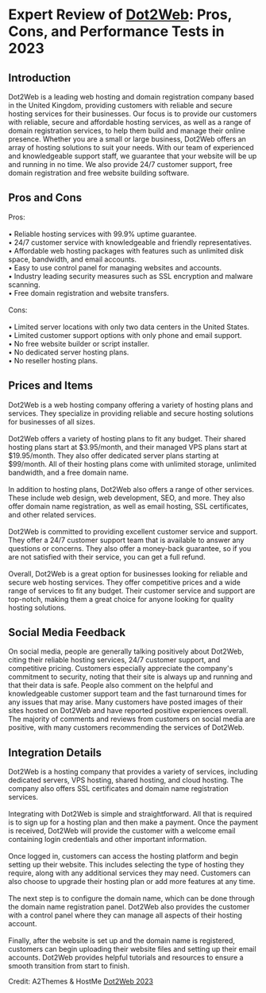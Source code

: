 <h1>Expert Review of <a href="https://a2themes.com/dot2web-reviews">Dot2Web</a>: Pros, Cons, and Performance Tests in 2023</h1>
<h2>Introduction</h2>
Dot2Web is a leading web hosting and domain registration company based in the United Kingdom, providing customers with reliable and secure hosting services for their businesses. Our focus is to provide our customers with reliable, secure and affordable hosting services, as well as a range of domain registration services, to help them build and manage their online presence. Whether you are a small or large business, Dot2Web offers an array of hosting solutions to suit your needs. With our team of experienced and knowledgeable support staff, we guarantee that your website will be up and running in no time. We also provide 24/7 customer support, free domain registration and free website building software.
<h2>Pros and Cons</h2>
Pros:<br><br>• Reliable hosting services with 99.9% uptime guarantee.<br>• 24/7 customer service with knowledgeable and friendly representatives.<br>• Affordable web hosting packages with features such as unlimited disk space, bandwidth, and email accounts.<br>• Easy to use control panel for managing websites and accounts.<br>• Industry leading security measures such as SSL encryption and malware scanning.<br>• Free domain registration and website transfers.<br><br>Cons:<br><br>• Limited server locations with only two data centers in the United States.<br>• Limited customer support options with only phone and email support.<br>• No free website builder or script installer.<br>• No dedicated server hosting plans.<br>• No reseller hosting plans.
<h2>Prices and Items</h2>
Dot2Web is a web hosting company offering a variety of hosting plans and services. They specialize in providing reliable and secure hosting solutions for businesses of all sizes.<br><br>Dot2Web offers a variety of hosting plans to fit any budget. Their shared hosting plans start at $3.95/month, and their managed VPS plans start at $19.95/month. They also offer dedicated server plans starting at $99/month. All of their hosting plans come with unlimited storage, unlimited bandwidth, and a free domain name.<br><br>In addition to hosting plans, Dot2Web also offers a range of other services. These include web design, web development, SEO, and more. They also offer domain name registration, as well as email hosting, SSL certificates, and other related services.<br><br>Dot2Web is committed to providing excellent customer service and support. They offer a 24/7 customer support team that is available to answer any questions or concerns. They also offer a money-back guarantee, so if you are not satisfied with their service, you can get a full refund.<br><br>Overall, Dot2Web is a great option for businesses looking for reliable and secure web hosting services. They offer competitive prices and a wide range of services to fit any budget. Their customer service and support are top-notch, making them a great choice for anyone looking for quality hosting solutions.
<h2>Social Media Feedback</h2>
On social media, people are generally talking positively about Dot2Web, citing their reliable hosting services, 24/7 customer support, and competitive pricing. Customers especially appreciate the company's commitment to security, noting that their site is always up and running and that their data is safe. People also comment on the helpful and knowledgeable customer support team and the fast turnaround times for any issues that may arise. Many customers have posted images of their sites hosted on Dot2Web and have reported positive experiences overall. The majority of comments and reviews from customers on social media are positive, with many customers recommending the services of Dot2Web.
<h2>Integration Details</h2>
Dot2Web is a hosting company that provides a variety of services, including dedicated servers, VPS hosting, shared hosting, and cloud hosting. The company also offers SSL certificates and domain name registration services.<br><br>Integrating with Dot2Web is simple and straightforward. All that is required is to sign up for a hosting plan and then make a payment. Once the payment is received, Dot2Web will provide the customer with a welcome email containing login credentials and other important information.<br><br>Once logged in, customers can access the hosting platform and begin setting up their website. This includes selecting the type of hosting they require, along with any additional services they may need. Customers can also choose to upgrade their hosting plan or add more features at any time.<br><br>The next step is to configure the domain name, which can be done through the domain name registration panel. Dot2Web also provides the customer with a control panel where they can manage all aspects of their hosting account.<br><br>Finally, after the website is set up and the domain name is registered, customers can begin uploading their website files and setting up their email accounts. Dot2Web provides helpful tutorials and resources to ensure a smooth transition from start to finish.
<p>Credit: A2Themes & HostMe <a href="https://a2themes.com/dot2web-reviews">Dot2Web 2023</a></p>